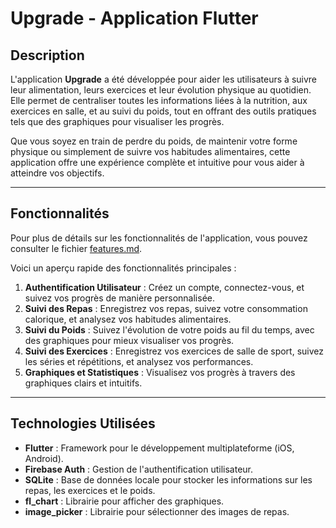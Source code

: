 # Upgrade - Application Flutter

## Description

L'application **Upgrade** a été développée pour aider les utilisateurs à suivre leur alimentation, leurs exercices et leur évolution physique au quotidien. Elle permet de centraliser toutes les informations liées à la nutrition, aux exercices en salle, et au suivi du poids, tout en offrant des outils pratiques tels que des graphiques pour visualiser les progrès.

Que vous soyez en train de perdre du poids, de maintenir votre forme physique ou simplement de suivre vos habitudes alimentaires, cette application offre une expérience complète et intuitive pour vous aider à atteindre vos objectifs.

---

## Fonctionnalités

Pour plus de détails sur les fonctionnalités de l'application, vous pouvez consulter le fichier [features.md](./features.md).

Voici un aperçu rapide des fonctionnalités principales :

1. **Authentification Utilisateur** : Créez un compte, connectez-vous, et suivez vos progrès de manière personnalisée.
2. **Suivi des Repas** : Enregistrez vos repas, suivez votre consommation calorique, et analysez vos habitudes alimentaires.
3. **Suivi du Poids** : Suivez l'évolution de votre poids au fil du temps, avec des graphiques pour mieux visualiser vos progrès.
4. **Suivi des Exercices** : Enregistrez vos exercices de salle de sport, suivez les séries et répétitions, et analysez vos performances.
5. **Graphiques et Statistiques** : Visualisez vos progrès à travers des graphiques clairs et intuitifs.

---

## Technologies Utilisées

* **Flutter** : Framework pour le développement multiplateforme (iOS, Android).
* **Firebase Auth** : Gestion de l'authentification utilisateur.
* **SQLite** : Base de données locale pour stocker les informations sur les repas, les exercices et le poids.
* **fl\_chart** : Librairie pour afficher des graphiques.
* **image\_picker** : Librairie pour sélectionner des images de repas.